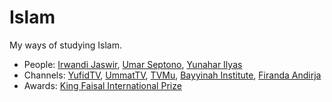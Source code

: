 # Islam
My ways of studying Islam.

* People:
[Irwandi Jaswir](http://kingfaisalprize.org/professor-irwandi-jaswir/),
[Umar Septono](https://id.wikipedia.org/wiki/Umar_Septono),
[Yunahar Ilyas](http://www.muhammadiyah.or.id/id/content-210-det-prof-dr-h-yunahar-ilyas-lc-mag.html)
* Channels:
[YufidTV](https://www.youtube.com/channel/UCX-4mrOc5r691SzDhHtkOgw),
[UmmatTV](https://www.youtube.com/channel/UChq7NDxIkiwKCFRt6Qmn-Bw),
[TVMu](http://tvmu.tv/),
[Bayyinah Institute](https://www.youtube.com/channel/UCRtiU-lpcBSi-ipFKyfIkug),
[Firanda Andirja](https://www.youtube.com/channel/UCm44PmruoSbuNbZn7jFeXUw)
* Awards:
[King Faisal International Prize](http://kfip.org/en)
